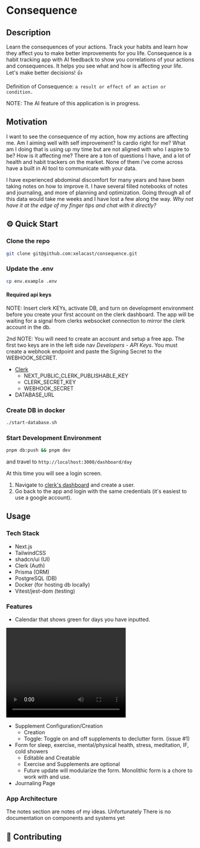 # Consequence

## Description

Learn the consequences of your actions. Track your habits and learn how they affect you to make better improvements for you life. Consequence is a habit tracking app with AI feedback to show you correlations of your actions and consequences. It helps you see what and how is affecting your life. Let's make better decisions! 👍

Definition of Consequence: `a result or effect of an action or condition.`

NOTE: The AI feature of this application is in progress.

## Motivation

I want to see the consequence of my action, how my actions are affecting me. Am I aiming well with self improvement? Is cardio right for me? What am I doing that is using up my time but are not aligned with who I aspire to be? How is it affecting me? There are a ton of questions I have, and a lot of health and habit trackers on the market. None of them i've come across have a built in AI tool to communicate with your data.

I have experienced abdominal discomfort for many years and have been taking notes on how to improve it. I have several filled notebooks of notes and journaling, and more of planning and optimization. Going through all of this data would take me weeks and I have lost a few along the way. <em>Why not have it at the edge of my finger tips and chat with it directly?</em>

## ⚙️ Quick Start

### Clone the repo

```bash
git clone git@github.com:xelacast/consequence.git
```

### Update the .env

```bash
cp env.example .env
```

#### Required api keys

NOTE: Insert clerk KEYs, activate DB, and turn on development environment before you create your first account on the clerk dashboard. The app will be waiting for a signal from clerks websocket connection to mirror the clerk account in the db.

2nd NOTE: You will need to create an account and setup a free app. The first two keys are in the left side nav <em>Developers - API Keys</em>. You must create a webhook endpoint and paste the Signing Secret to the WEBHOOK_SECRET.

- [Clerk](https://clerk.com/)
  - NEXT_PUBLIC_CLERK_PUBLISHABLE_KEY
  - CLERK_SECRET_KEY
  - WEBHOOK_SECRET
- DATABASE_URL

### Create DB in docker

```bash
./start-database.sh
```

### Start Development Environment

```bash
pnpm db:push && pnpm dev
```

and travel to `http://localhost:3000/dashboard/day`

At this time you will see a login screen.

1. Navigate to [clerk's dashboard](https://dashboard.clerk.com/) and create a user.
2. Go back to the app and login with the same credentials (it's easiest to use a google account).

## Usage

### Tech Stack

- Next.js
- TailwindCSS
- shadcn/ui (UI)
- Clerk (Auth)
- Prisma (ORM)
- PostgreSQL (DB)
- Docker (for hosting db locally)
- Vitest/jest-dom (testing)

### Features

- Calendar that shows green for days you have inputted.

<video width="320" height="240" controls>
  <source src="https://github.com/xelacast/consequence/assets/63383168/68962696-d43a-41fd-9603-d2347edda98a" type="video/mov"/>
</video>

- Supplement Configuration/Creation
  - Creation
  - Toggle: Toggle on and off supplements to declutter form. (issue #1)
- Form for sleep, exercise, mental/physical health, stress, meditation, IF, cold showers
  - Editable and Creatable
  - Exercise and Supplements are optional
  - Future update will modularize the form. Monolithic form is a chore to work with and use.
- Journaling Page

### App Architecture

The notes section are notes of my ideas. Unfortunately There is no documentation on components and systems yet

## 🤝 Contributing
